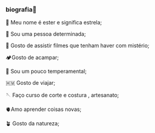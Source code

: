### biografia👋

🌟 Meu nome é ester e significa estrela; 

💪 Sou uma pessoa determinada;

👻 Gosto de assistir filmes que tenham haver com mistério;  

🏕️Gosto de acampar;

😤 Sou  um pouco temperamental;

🇭🇲 Gosto de viajar;

🪡 Faço curso de corte e costura , artesanato;

🫀Amo aprender coisas novas;

🪴 Gosto da natureza;
